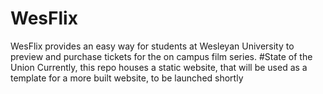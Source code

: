 # WesFlix
WesFlix provides an easy way for students at Wesleyan University to preview and purchase tickets for the on campus film series.
#State of the Union
Currently, this repo houses a static website, that will be used as a template for a more built website, to be launched shortly
